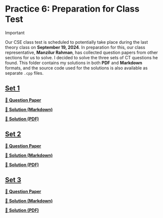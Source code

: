 # Practice 6: Preparation for Class Test

> [!IMPORTANT]
> Our CSE class test is scheduled to potentially take place during the last theory class on **September 19, 2024**. In preparation for this, our class representative, **Manzilur Rahman**, has collected question papers from other sections for us to solve. I decided to solve the three sets of CT questions he found. This folder contains my solutions in both **PDF** and **Markdown** formats, and the source code used for the solutions is also available as separate `.cpp` files.

## [Set 1](./set-01)

[📄 **Question Paper**](./set-01/tasks-01.jpg)

[📌 **Solution (Markdown)**](./set-01/Readme.md)

[📌 **Solution (PDF)**](./set-01/solution-01.pdf)

## [Set 2](./set-02)

[📄 **Question Paper**](./set-02/tasks-02.jpg)

[📌 **Solution (Markdown)**](./set-02/Readme.md)

[📌 **Solution (PDF)**](./set-02/solution-02.pdf)

## [Set 3](./set-03)

[📄 **Question Paper**](./set-03/tasks-03.jpg)

[📌 **Solution (Markdown)**](./set-03/Readme.md)

[📌 **Solution (PDF)**](./set-03/solution-03.pdf)
